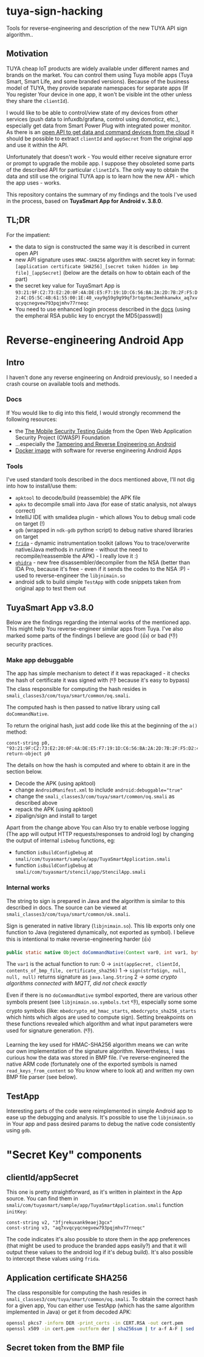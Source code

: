 # tuya-sign-hacking
Tools for reverse-engineering and description of the new TUYA API sign algorithm..

## Motivation
TUYA cheap IoT products are widely available under different names and brands on the market. You can control them using Tuya mobile apps (Tuya Smart, Smart Life, and some branded versions). Because of the business model of TUYA, they provide separate namespaces for separate apps (If You register Your device in one app, it won't be visible int the other unless they share the `clientId`).

I would like to be able to control/view state of my devices from other services (push data to infuxdb/grafana, control using domoticz, etc.), especially get data from Smart Power Plug with integrated power monitor.
As there is an [open API to get data and command devices from the cloud](https://docs.tuya.com/en/openapi/index.html) it should be possible to extract `clientId` and `appSecret` from the original app and use it within the API.

Unfortunately that doesn't work - You would either receive signature error or prompt to upgrade the mobile app. I suppose they obsoleted some parts of the described API for particular `clinetId`'s. The only way to obtain the data and still use the original TUYA app is to learn how the new API - which the app uses - works.

This repository contains the summary of my findings and the tools I've used in the process, based on **TuyaSmart App for Android v. 3.8.0**.

## TL;DR
For the impatient:
* the data to sign is constructed the same way it is described in current open API
* new API signature uses `HMAC-SHA256` algorithm with secret key in format: `[application certificate SHA256]_[secret token hidden in bmp file]_[appSecret]` (below are the details on how to obtain each of the part)
* the secret key value for TuyaSmart App is `93:21:9F:C2:73:E2:20:0F:4A:DE:E5:F7:19:1D:C6:56:BA:2A:2D:7B:2F:F5:D2:4C:D5:5C:4B:61:55:00:1E:40_vay9g59g9g99qf3rtqptmc3emhkanwkx_aq7xvqcyqcnegvew793pqjmhv77rneqc`
* You need to use enhanced login process described in the [docs](https://docs.tuya.com/en/cloudapi/appAPI/userAPI/tuya.m.user.email.password.login_1.0.html) (using the empheral RSA public key to encrypt the MD5(passwd))


# Reverse-engineering Android App

## Intro
I haven't done any reverse engineering on Android previously, so I needed a crash course on available tools and methods.

### Docs
If You would like to dig into this field, I would strongly recommend the following resources:

* the [The Mobile Security Testing Guide](https://github.com/OWASP/owasp-mstg) from the Open Web Application Security Project (OWASP) Foundation
* ...especially  the [Tampering and Reverse Engineering on Android](https://github.com/OWASP/owasp-mstg/blob/master/Document/0x05c-Reverse-Engineering-and-Tampering.md)
* [Docker image](https://github.com/cryptax/androidre) with software for reverse engineering Android Apps

### Tools
I've used standard tools described in the docs mentioned above, I'll not dig into how to install/use them:

* `apktool` to decode/build (reassemble) the APK file
* `apkx` to decompile smali into Java (for ease of static analysis, not always correct)
* IntelliJ IDE with smalidea plugin - which allows You to debug smali code on target (!)
* `gdb` (wrapped in `ndk-gdb` python script) to debug native shared libraries on target
* [`frida`](https://www.frida.re/) - dynamic instrumentation toolkit (allows You to trace/overwrite native/Java methods in runtime - without the need to recompile/reassemble the APK) - I really love it :)
* [`ghidra`](https://ghidra-sre.org/) - new free disassembler/decompiler from the NSA (better than IDA Pro, because it's free - even if it sends the codes to the NSA :P) - used to reverse-engineer the `libjnimain.so`
* android sdk to build simple `TestApp` with code snippets taken from original app to test them out

## TuyaSmart App v3.8.0
Below are the findings regarding the internal works of the mentioned app. This might help You reverse-engineer similar apps from Tuya. I've also marked some parts of the findings I believe are good (:+1:) or bad (:-1:) security practices.

### Make app debuggable
The app has simple mechanism to detect if it was repackaged - it checks the hash of certificate it was signed with (:-1: because it's easy to bypass) The class responsible for computing the hash resides in `smali_classes3/com/tuya/smart/common/oq.smali`.

The computed hash is then passed to native library using call `doCommandNative`.

To return the original hash, just add code like this at the beginning of the `a()` method:
```smali
const-string p0, "93:21:9F:C2:73:E2:20:0F:4A:DE:E5:F7:19:1D:C6:56:BA:2A:2D:7B:2F:F5:D2:4C:D5:5C:4B:61:55:00:1E:40"
return-object p0
```

The details on how the hash is computed and where to obtain it are in the section below.

* Decode the APK (using apktool)
* change `AndroidManifest.xml` to include `android:debuggable="true"`
* change the `smali_classes3/com/tuya/smart/common/oq.smali` as described above
* repack the APK (using apktool)
* zipalign/sign and install to target

Apart from the change above You can Also try to enable verbose logging (The app will output HTTP requests/responses to android log) by changing the output of internal `isDebug` functions, eg:
* function `isBuildConfigDebug` at `smali/com/tuyasmart/sample/app/TuyaSmartApplication.smali`
* function `isBuildConfigDebug` at `smali/com/tuyasmart/stencil/app/StencilApp.smali`

### Internal works
The string to sign is prepared in Java and the algorithm is similar to this described in docs. The source can be viewed at `smali_classes3/com/tuya/smart/common/ok.smali`.

Sign is generated in native library (`libjnimain.so`). This lib exports only one function to Java (registered dynamically, not exported as symbol). I believe this is intentional to make reverse-engineering harder (:+1:)

```java
public static native Object doCommandNative(Context var0, int var1, byte[] var2, byte[] var3, byte[] var4, byte[] var5);
```

The `var1` is the actual function to run:
0 -> `init(appSecret, clientId, contents_of_bmp_file, certificate_sha256)`
1 -> `sign(strToSign, null, null, null)` returns signature as `java.lang.String`
2 -> *some crypto algorithms connected with MQTT, did not check exactly*

Even if there is no `doCommandNative` symbol exported, there are various other symbols present (see `libjnimain.so.symbols.txt` :-1:), especially some some crypto symbols (like: `mbedcrypto_md_hmac_starts`, `mbedcrypto_sha256_starts` which hints which algos are used to compute sign). Setting breakpoints on these functions revealed which algorithm and what input parameters were used for signature generation. (:-1:).

Learning the key used for HMAC-SHA256 algorithm means we can write our own implementation of the signature algorithm. Nevertheless, I was curious how the data was stored in BMP file. I've reverse-engineered the native ARM code (fortunately one of the exported symbols is named `read_keys_from_content` so You know where to look at) and written my own BMP file parser (see below).

## TestApp
Interesting parts of the code were reimplemented in simple Android app to ease up the debugging and analysis. It's possible to use the `libjnimain.so` in Your app and pass desired params to debug the native code consistently using `gdb`.

# "Secret Key" components

## clientId/appSecret
This one is pretty straightforward, as it's written in plaintext in the App source. You can find them in `smali/com/tuyasmart/sample/app/TuyaSmartApplication.smali` function `initKey`:
```smali
const-string v2, "3fjrekuxank9eaej3gcx"
const-string v3, "aq7xvqcyqcnegvew793pqjmhv77rneqc"
```
The code indicates it's also possible to store them in the app preferences (that might be used to produce the branded apps easily?) and that it will output these values to the android log if it's debug build). It's also possible to intercept these values using `frida`.
 
## Application certificate SHA256
The class responsible for computing the hash resides in `smali_classes3/com/tuya/smart/common/oq.smali`.
To obtain the correct hash for a given app, You can either use TestApp (which has the same algorithm implemented in Java) or get it from decoded APK:

```bash
openssl pkcs7 -inform DER -print_certs -in CERT.RSA -out cert.pem
openssl x509 -in cert.pem -outform der | sha256sum | tr a-f A-F | sed 's/.\{2\}/&:/g' | cut -c 1-95
```

## Secret token from the BMP file

